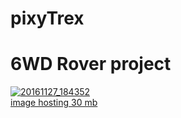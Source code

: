 # pixyTrex
# 6WD Rover project

<a href='https://postimg.org/image/ixujpfhuj/' target='_blank'><img src='https://s17.postimg.org/kcw4e5ixr/20161127_184352.jpg' border='0' alt='20161127_184352'/><br /><a target='_blank' href='https://postimage.org/'>image hosting 30 mb</a><br /><br />
